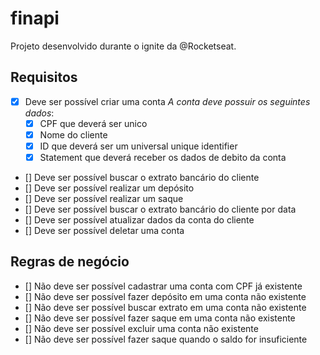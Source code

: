 # finapi

Projeto desenvolvido durante o ignite da @Rocketseat.

## Requisitos

- [X] Deve ser possível criar uma conta
    *A conta deve possuir os seguintes dados*:
    - [X] CPF que deverá ser unico
    - [X] Nome do cliente
    - [X] ID que deverá ser um universal unique identifier
    - [X] Statement que deverá receber os dados de debito da conta
- [] Deve ser possível buscar o extrato bancário do cliente
- [] Deve ser possível realizar um depósito 
- [] Deve ser possível realizar um saque
- [] Deve ser possível buscar o extrato bancário do cliente por data
- [] Deve ser possível atualizar dados da conta do cliente
- [] Deve ser possível deletar uma conta

## Regras de negócio

- [] Não deve ser possível cadastrar uma conta com CPF já existente
- [] Não deve ser possível fazer depósito em uma conta não existente
- [] Não deve ser possível buscar extrato em uma conta não existente
- [] Não deve ser possível fazer saque em uma conta não existente
- [] Não deve ser possível excluir uma conta não existente
- [] Não deve ser possível fazer saque quando o saldo for insuficiente